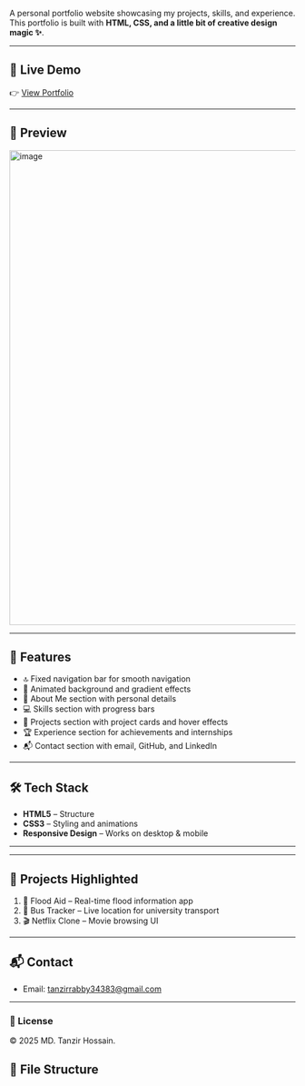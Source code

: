   A personal portfolio website showcasing my projects, skills, and experience.  
This portfolio is built with **HTML, CSS, and a little bit of creative design magic ✨**.  

---

## 🚀 Live Demo  
👉 [View Portfolio](https://tanzirrabby.github.io/assignment01/)  

---

## 📸 Preview  
<img width="1838" height="836" alt="image" src="https://github.com/user-attachments/assets/9a392198-1f06-46ec-920d-5ec1da292bba" />
 

---

## 📂 Features  
- 🔝 Fixed navigation bar for smooth navigation  
- 🎨 Animated background and gradient effects  
- 👤 About Me section with personal details  
- 💻 Skills section with progress bars  
- 📂 Projects section with project cards and hover effects  
- 🏆 Experience section for achievements and internships  
- 📬 Contact section with email, GitHub, and LinkedIn  

---

## 🛠️ Tech Stack  
- **HTML5** – Structure  
- **CSS3** – Styling and animations  
- **Responsive Design** – Works on desktop & mobile  

---

---

## 📌 Projects Highlighted  
1. 🌊 Flood Aid – Real-time flood information app  
2. 🚌 Bus Tracker – Live location for university transport  
3. 🎬 Netflix Clone – Movie browsing UI  

---

## 📬 Contact  
- Email: [tanzirrabby34383@gmail.com](mailto:tanzirrabby34383@gmail.com)  

---

### 📜 License  
© 2025 MD. Tanzir Hossain.


## 📂 File Structure  
